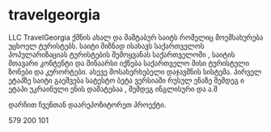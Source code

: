 # travelgeorgia

LLC TravelGeorgia ქმნის ახალ და მაშტაბურ საიტს რომელიც  მოემსახურება უცხოელ ტურისტებს. საიტი მიზნად ისახავს საქართველოს პოპულარიზაციას ტურისტების შემოყვანას საქართველოში , საიტის მთავარი კონტენტი და შინაარსი იქნება საქართველო მისი ტურისტული ზონები და კურორტები. ასევე მოსახერხებელი დაჯავშნის სისტემა. პირველ ეტაპზე საიტი გაეშვება სატესტო ბეტა ვერსიაში რუსულ ენაზე შემდეგ ი ეტაპი უკრაინული ენის დამატებაა , შემდეგ ინგლისური და ა.შ

დარჩით ჩვენთან დაარეპოზიტორეთ პროექტი.

579 200 101
